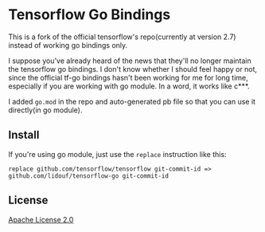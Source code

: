 # Tensorflow Go Bindings
This is a fork of the official tensorflow's repo(currently at version 2.7) instead of working go bindings only.

I suppose you've already heard of the news that they'll no longer maintain the tensorflow go bindings.
I don't know whether I should feel happy or not, since the official tf-go bindings hasn't been working for me for long time,
especially if you are working with go module. In a word, it works like c***.

I added `go.mod` in the repo and auto-generated pb file so that you can use it directly(in go module).

## Install
If you're using go module, just use the `replace` instruction like this:
```
replace github.com/tensorflow/tensorflow git-commit-id => github.com/lidouf/tensorflow-go git-commit-id
```

## License

[Apache License 2.0](LICENSE)
